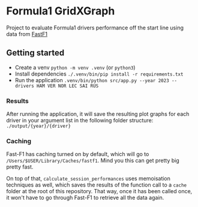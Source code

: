# Formula1 GridXGraph

Project to evaluate Formula1 drivers performance off the start line using data from [FastF1](https://docs.fastf1.dev/)

## Getting started

- Create a venv `python -m venv .venv` (or `python3`)
- Install dependencies `./.venv/bin/pip install -r requirements.txt`
- Run the application `.venv/bin/python src/app.py --year 2023 --drivers HAM VER NOR LEC SAI RUS`

### Results

After running the application, it will save the resulting plot graphs for each driver in your argument list in the following folder structure: `./output/{year}/{driver}`

### Caching

Fast-F1 has caching turned on by default, which will go to `/Users/$USER/Library/Caches/fastf1`. Mind you this can get pretty big pretty fast.

On top of that, `calculate_session_performances` uses memoisation techniques as well, which saves the results of the function call to a `cache` folder at the root of this repository. That way, once it has been called once, it won't have to go through Fast-F1 to retrieve all the data again.
